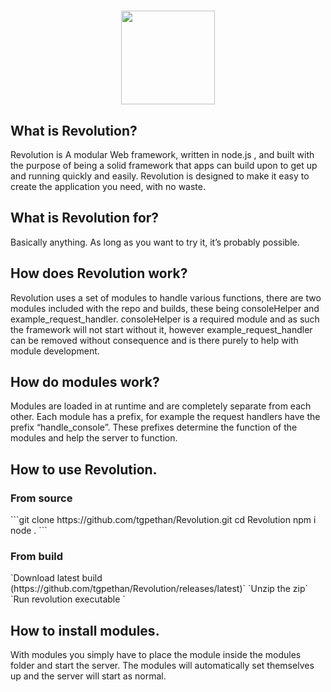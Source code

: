 <h1 align="center">
  <img height="150" src="http://ethanus.ml/images/Revolution.png">
</h1>
<h2 align="left">What is Revolution?</h2>
<p align="left">Revolution is A modular Web framework, written in node.js , and built with the purpose of being a solid framework that apps can build upon to get up and running quickly and easily. Revolution is designed to make it easy to create the application you need, with no waste.
</p>

<h2 align="left">What is Revolution for?</h2>
<p align="left">Basically anything.  As long as you want to try it, it’s probably possible.
</p>
<h2 align="left">How does Revolution work?</h2>
<p align="left">Revolution uses a set of modules to handle various functions, there are two modules included with the repo and builds, these being consoleHelper and example_request_handler. consoleHelper is a required module and as such the framework will not start without it, however example_request_handler can be removed without consequence and is there purely to help with module development.</p>
<h2 align="left">How do modules work?</h2>
<p align="left">Modules are loaded in at runtime and are completely separate from each other. Each module has a prefix, for example the request handlers have the prefix “handle_console”. These prefixes determine the function of the modules and help the server to function.</p>
<h2 align="left">How to use Revolution.</h2>
<h3 align="left">From source</h3>
<p align="left">
```git clone https://github.com/tgpethan/Revolution.git
cd Revolution
npm i
node . 
```
</p>
<h3 align="left">From build</h3>
<p align="left">
`Download latest build (https://github.com/tgpethan/Revolution/releases/latest)` 
`Unzip the zip`
`Run revolution executable `
</p>
<h2 align="left">How to install modules.</h2>
<p align="left">With modules you simply have to place the module inside the modules folder and start the server.
The modules will automatically set themselves up and the server will start as normal.
</p>